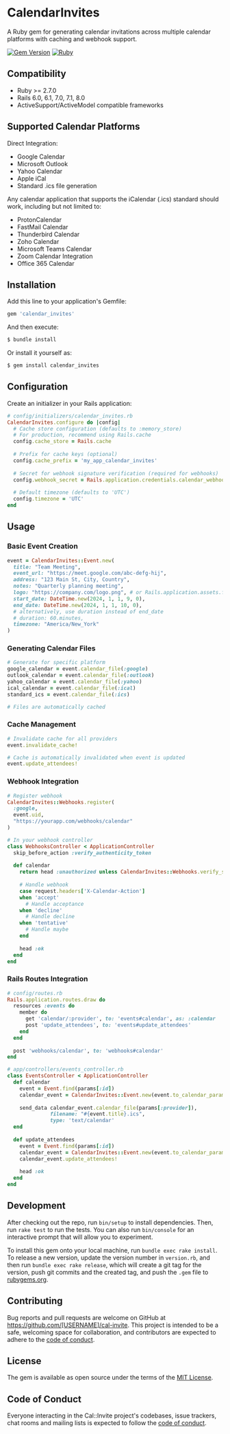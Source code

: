 # CalendarInvites

A Ruby gem for generating calendar invitations across multiple calendar platforms with caching and webhook support.

[![Gem Version](https://badge.fury.io/rb/calendar_invites.svg)](https://badge.fury.io/rb/calendar_invites)
[![Ruby](https://github.com/yourusername/calendar_invites/workflows/Ruby/badge.svg)](https://github.com/yourusername/calendar_invites/actions)

## Compatibility

- Ruby >= 2.7.0
- Rails 6.0, 6.1, 7.0, 7.1, 8.0
- ActiveSupport/ActiveModel compatible frameworks

## Supported Calendar Platforms

Direct Integration:
- Google Calendar
- Microsoft Outlook
- Yahoo Calendar
- Apple iCal
- Standard .ics file generation

Any calendar application that supports the iCalendar (.ics) standard should work, including but not limited to:
- ProtonCalendar
- FastMail Calendar
- Thunderbird Calendar
- Zoho Calendar
- Microsoft Teams Calendar
- Zoom Calendar Integration
- Office 365 Calendar

## Installation

Add this line to your application's Gemfile:

```ruby
gem 'calendar_invites'
```

And then execute:
```bash
$ bundle install
```

Or install it yourself as:
```bash
$ gem install calendar_invites
```

## Configuration

Create an initializer in your Rails application:

```ruby
# config/initializers/calendar_invites.rb
CalendarInvites.configure do |config|
  # Cache store configuration (defaults to :memory_store)
  # For production, recommend using Rails.cache
  config.cache_store = Rails.cache
  
  # Prefix for cache keys (optional)
  config.cache_prefix = 'my_app_calendar_invites'
  
  # Secret for webhook signature verification (required for webhooks)
  config.webhook_secret = Rails.application.credentials.calendar_webhook_secret
  
  # Default timezone (defaults to 'UTC')
  config.timezone = 'UTC'
end
```

## Usage

### Basic Event Creation

```ruby
event = CalendarInvites::Event.new(
  title: "Team Meeting",
  event_url: "https://meet.google.com/abc-defg-hij",
  address: "123 Main St, City, Country",
  notes: "Quarterly planning meeting",
  logo: "https://company.com/logo.png", # or Rails.application.assets.find_asset('logo.png')
  start_date: DateTime.new(2024, 1, 1, 9, 0),
  end_date: DateTime.new(2024, 1, 1, 10, 0),
  # alternatively, use duration instead of end_date
  # duration: 60.minutes,
  timezone: "America/New_York"
)
```

### Generating Calendar Files

```ruby
# Generate for specific platform
google_calendar = event.calendar_file(:google)
outlook_calendar = event.calendar_file(:outlook)
yahoo_calendar = event.calendar_file(:yahoo)
ical_calendar = event.calendar_file(:ical)
standard_ics = event.calendar_file(:ics)

# Files are automatically cached
```

### Cache Management

```ruby
# Invalidate cache for all providers
event.invalidate_cache!

# Cache is automatically invalidated when event is updated
event.update_attendees!
```

### Webhook Integration

```ruby
# Register webhook
CalendarInvites::Webhooks.register(
  :google,
  event.uid,
  "https://yourapp.com/webhooks/calendar"
)

# In your webhook controller
class WebhooksController < ApplicationController
  skip_before_action :verify_authenticity_token
  
  def calendar
    return head :unauthorized unless CalendarInvites::Webhooks.verify_signature(request)
    
    # Handle webhook
    case request.headers['X-Calendar-Action']
    when 'accept'
      # Handle acceptance
    when 'decline'
      # Handle decline
    when 'tentative'
      # Handle maybe
    end
    
    head :ok
  end
end
```

### Rails Routes Integration

```ruby
# config/routes.rb
Rails.application.routes.draw do
  resources :events do
    member do
      get 'calendar/:provider', to: 'events#calendar', as: :calendar
      post 'update_attendees', to: 'events#update_attendees'
    end
  end
  
  post 'webhooks/calendar', to: 'webhooks#calendar'
end

# app/controllers/events_controller.rb
class EventsController < ApplicationController
  def calendar
    event = Event.find(params[:id])
    calendar_event = CalendarInvites::Event.new(event.to_calendar_params)
    
    send_data calendar_event.calendar_file(params[:provider]),
              filename: "#{event.title}.ics",
              type: 'text/calendar'
  end
  
  def update_attendees
    event = Event.find(params[:id])
    calendar_event = CalendarInvites::Event.new(event.to_calendar_params)
    calendar_event.update_attendees!
    
    head :ok
  end
end
```

## Development

After checking out the repo, run `bin/setup` to install dependencies. Then, run `rake test` to run the tests. You can also run `bin/console` for an interactive prompt that will allow you to experiment.

To install this gem onto your local machine, run `bundle exec rake install`. To release a new version, update the version number in `version.rb`, and then run `bundle exec rake release`, which will create a git tag for the version, push git commits and the created tag, and push the `.gem` file to [rubygems.org](https://rubygems.org).

## Contributing

Bug reports and pull requests are welcome on GitHub at https://github.com/[USERNAME]/cal-invite. This project is intended to be a safe, welcoming space for collaboration, and contributors are expected to adhere to the [code of conduct](https://github.com/[USERNAME]/cal-invite/blob/master/CODE_OF_CONDUCT.md).

## License

The gem is available as open source under the terms of the [MIT License](https://opensource.org/licenses/MIT).

## Code of Conduct

Everyone interacting in the Cal::Invite project's codebases, issue trackers, chat rooms and mailing lists is expected to follow the [code of conduct](https://github.com/[USERNAME]/cal-invite/blob/master/CODE_OF_CONDUCT.md).
